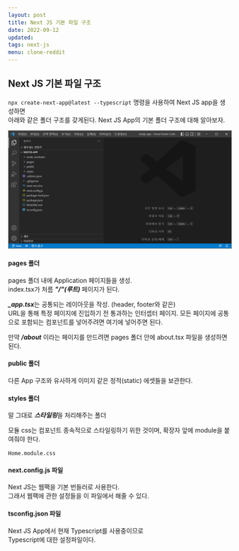 ```yaml
---
layout: post
title: Next JS 기본 파일 구조
date: 2022-09-12
updated: 
tags: next-js
menu: clone-reddit
---
```

## Next JS 기본 파일 구조
`npx create-next-app@latest --typescript` 명령을 사용하여 Next JS app을 생성하면    
아래와 같은 폴더 구조를 갖게된다. Next JS App의 기본 폴더 구조에 대해 알아보자.

<img src="\assets\img\posts\nextjs-file-structure\nextjs_app.png" style="border: 1px solid gray;" />

#### pages 폴더
pages 폴더 내에 Application 페이지들을 생성.   
index.tsx가 처름 ***"/"(루트)*** 페이지가 된다.

***_app.tsx***는 공통되는 레이아웃을 작성. (header, footer와 같은)   
URL을 통해 특정 페이지에 진입하기 전 통과하는 인터셉터 페이지.
모든 페이지에 공통으로 포함되는 컴포넌트를 넣어주려면 여기에 넣어주면 된다.

만약 ***/about*** 이라는 페이지를 만드려면 pages 폴더 안에 about.tsx 파일을 생성하면 된다.

#### public 폴더
다른 App 구조와 유사하게 이미지 같은 정적(static) 에셋들을 보관한다.

#### styles 폴더
말 그대로 ***스타일링***을 처리해주는 폴더   

모듈 css는 컴포넌트 종속적으로 스타일링하기 위한 것이며, 확장자 앞에 module을 붙여줘야 한다.
```
Home.module.css
```

#### next.config.js 파일
Next JS는 웹팩을 기본 번들러로 사용한다.   
그래서 웹팩에 관한 설정들을 이 파일에서 해줄 수 있다.

#### tsconfig.json 파일
Next JS App에서 현재 Typescript를 사용중이므로   
Typescript에 대한 설정파일이다.